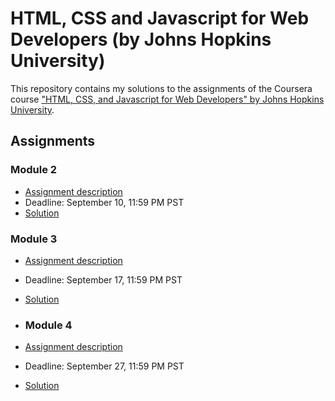 # HTML, CSS and Javascript for Web Developers (by Johns Hopkins University)

This repository contains my solutions to the assignments of the Coursera course
["HTML, CSS, and Javascript for Web Developers" by Johns Hopkins University](https://www.coursera.org/learn/html-css-javascript-for-web-developers).

## Assignments

### Module 2
* [Assignment description](Assignment/Module_2/assignment2_description/Assignment-2.md)
* Deadline: September 10, 11:59 PM PST
* [Solution](https://nikesh0025.github.io/HTML-CSS-JS-Course/Assignment/Module_2/)

### Module 3
* [Assignment description](Assignment/Module_3/assignment3_description/Assignment-3.md)
* Deadline: September 17, 11:59 PM PST
* [Solution](https://nikesh0025.github.io/HTML-CSS-JS-Course/Assignment/Module_3/)

* ### Module 4
* [Assignment description](Assignment/module_4/assignment4_description/Assignment-4.md)
* Deadline: September 27, 11:59 PM PST
* [Solution](https://nikesh0025.github.io/HTML-CSS-JS-Course/Assignment/module_4/)
